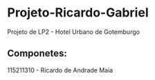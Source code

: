 # Projeto-Ricardo-Gabriel
Projeto de LP2 - Hotel Urbano de Gotemburgo

## Componetes:

115211310 - Ricardo de Andrade Maia
